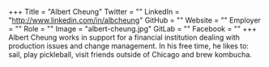 +++
Title = "Albert Cheung"
Twitter = ""
LinkedIn = "http://www.linkedin.com/in/albcheung"
GitHub = ""
Website = ""
Employer = ""
Role = ""
Image = "albert-cheung.jpg"
GitLab = ""
Facebook = ""
+++
Albert Cheung works in support for a financial institution dealing with production issues and change management. In his free time, he likes to: sail, play pickleball, visit friends outside of Chicago and brew kombucha.
